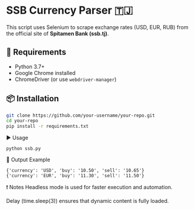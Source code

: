 # SSB Currency Parser 🇹🇯

This script uses Selenium to scrape exchange rates (USD, EUR, RUB) from the official site of **Spitamen Bank (ssb.tj)**.

## 🔧 Requirements

- Python 3.7+
- Google Chrome installed
- ChromeDriver (or use `webdriver-manager`)

## 📦 Installation

```bash
git clone https://github.com/your-username/your-repo.git
cd your-repo
pip install -r requirements.txt
```
▶️ Usage
```
python ssb.py
```
📌 Output Example
```
{'currency': 'USD', 'buy': '10.50', 'sell': '10.65'}
{'currency': 'EUR', 'buy': '11.30', 'sell': '11.50'}
```
❗ Notes
Headless mode is used for faster execution and automation.

Delay (time.sleep(3)) ensures that dynamic content is fully loaded.